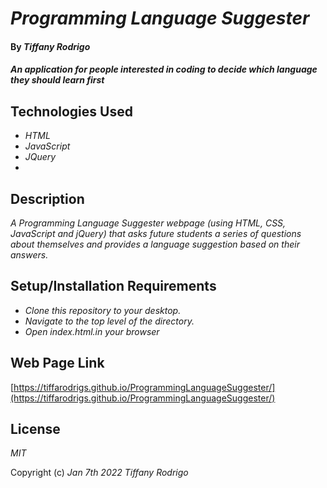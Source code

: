 # _Programming Language Suggester_

#### By _**Tiffany Rodrigo**_

#### _An application for people interested in coding to decide which language they should learn first_

## Technologies Used

* _HTML_
* _JavaScript_
* _JQuery_
* 

## Description

_A Programming Language Suggester webpage (using HTML, CSS, JavaScript and jQuery) that asks future students a series of questions about themselves and provides a language suggestion based on their answers._

## Setup/Installation Requirements

* _Clone this repository to your desktop._
* _Navigate to the top level of the directory._
* _Open index.html.in your browser_

## Web Page Link
[https://tiffarodrigs.github.io/ProgrammingLanguageSuggester/](https://tiffarodrigs.github.io/ProgrammingLanguageSuggester/)



## License

_MIT_

Copyright (c) _Jan 7th 2022_ _Tiffany Rodrigo_